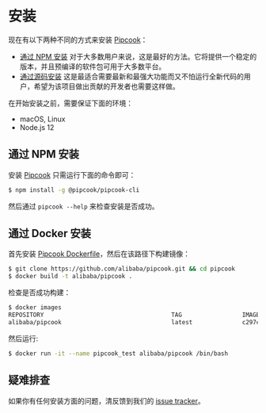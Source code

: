# 安装

现在有以下两种不同的方式来安装 [Pipcook][]：

- [通过 NPM 安装][] 对于大多数用户来说，这是最好的方法。它将提供一个稳定的版本，并且预编译的软件包可用于大多数平台。
- [通过源码安装][] 这是最适合需要最新和最强大功能而又不怕运行全新代码的用户，希望为该项目做出贡献的开发者也需要这样做。

在开始安装之前，需要保证下面的环境：

- macOS, Linux
- Node.js 12

## 通过 NPM 安装

安装 [Pipcook][] 只需运行下面的命令即可：

```sh
$ npm install -g @pipcook/pipcook-cli
```

然后通过 `pipcook --help` 来检查安装是否成功。

## 通过 Docker 安装

首先安装 [Pipcook Dockerfile](https://github.com/alibaba/pipcook/blob/master/Dockerfile)，然后在该路径下构建镜像：

```sh
$ git clone https://github.com/alibaba/pipcook.git && cd pipcook
$ docker build -t alibaba/pipcook .
```

检查是否成功构建：

```sh
$ docker images
REPOSITORY                                    TAG                 IMAGE ID            CREATED             SIZE
alibaba/pipcook                               latest              c297c73d62d4        7 hours ago         3.67GB
```

然后运行:

```sh
$ docker run -it --name pipcook_test alibaba/pipcook /bin/bash
```

## 疑难排查

如果你有任何安装方面的问题，清反馈到我们的 [issue tracker](https://github.com/alibaba/pipcook/issues/new)。

[通过 NPM 安装]: #通过-NPM-安装
[通过源码安装]: contributing/guide-to-contributor#download-source
[Pipcook]: https://github.com/alibaba/pipcook
